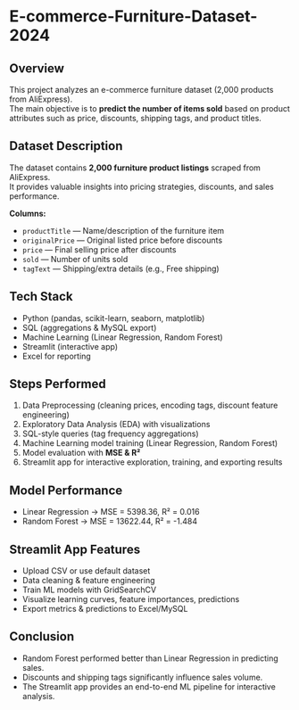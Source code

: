 # E-commerce-Furniture-Dataset-2024
## Overview
This project analyzes an e-commerce furniture dataset (2,000 products from AliExpress).  
The main objective is to **predict the number of items sold** based on product attributes such as price, discounts, shipping tags, and product titles.

## Dataset Description
The dataset contains **2,000 furniture product listings** scraped from AliExpress.  
It provides valuable insights into pricing strategies, discounts, and sales performance.

**Columns:**
- `productTitle` — Name/description of the furniture item  
- `originalPrice` — Original listed price before discounts  
- `price` — Final selling price after discounts  
- `sold` — Number of units sold  
- `tagText` — Shipping/extra details (e.g., Free shipping)  

## Tech Stack
- Python (pandas, scikit-learn, seaborn, matplotlib)
- SQL (aggregations & MySQL export)
- Machine Learning (Linear Regression, Random Forest)
- Streamlit (interactive app)
- Excel for reporting

## Steps Performed
1. Data Preprocessing (cleaning prices, encoding tags, discount feature engineering)
2. Exploratory Data Analysis (EDA) with visualizations
3. SQL-style queries (tag frequency aggregations)
4. Machine Learning model training (Linear Regression, Random Forest)
5. Model evaluation with **MSE & R²**
6. Streamlit app for interactive exploration, training, and exporting results

## Model Performance
- Linear Regression → MSE = 5398.36, R² = 0.016  
- Random Forest → MSE = 13622.44, R² = -1.484  

## Streamlit App Features
- Upload CSV or use default dataset  
- Data cleaning & feature engineering  
- Train ML models with GridSearchCV  
- Visualize learning curves, feature importances, predictions  
- Export metrics & predictions to Excel/MySQL  

## Conclusion
- Random Forest performed better than Linear Regression in predicting sales.  
- Discounts and shipping tags significantly influence sales volume.  
- The Streamlit app provides an end-to-end ML pipeline for interactive analysis.

